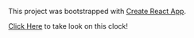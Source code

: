 This project was bootstrapped with [Create React App](https://github.com/facebook/create-react-app).

[Click Here](https://anshul0011.github.io/compass-clock/) to take look on this clock!
